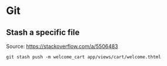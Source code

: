 # Git

## Stash a specific file

Source: https://stackoverflow.com/a/5506483

    git stash push -m welcome_cart app/views/cart/welcome.thtml
